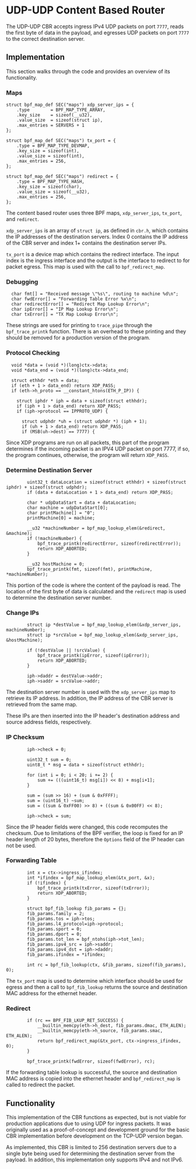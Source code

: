 # UDP-UDP Content Based Router
 
The UDP-UDP CBR accepts ingress IPv4 UDP packets on port `7777`, reads the first byte of data in the payload, and egresses UDP packets on port `7777` to the correct destination server.
 
## Implementation
 
This section walks through the code and provides an overview of its functionality.
 
### Maps
 
```
struct bpf_map_def SEC("maps") xdp_server_ips = {
    .type        = BPF_MAP_TYPE_ARRAY,
    .key_size    = sizeof(__u32),
    .value_size  = sizeof(struct ip),
    .max_entries = SERVERS + 1
};
 
struct bpf_map_def SEC("maps") tx_port = {
    .type = BPF_MAP_TYPE_DEVMAP,
    .key_size = sizeof(int),
    .value_size = sizeof(int),
    .max_entries = 256,
};
 
struct bpf_map_def SEC("maps") redirect = {
    .type = BPF_MAP_TYPE_HASH,
    .key_size = sizeof(char),
    .value_size = sizeof(__u32),
    .max_entries = 256,
};
```
 
The content based router uses three BPF maps, `xdp_server_ips`, `tx_port`, and `redirect`.
 
`xdp_server_ips` is an array of `struct ip`, as defined in `cbr.h`, which contains the IP addresses of the destination servers. Index 0 contains the IP address of the CBR server and index 1+ contains the destination server IPs.
 
`tx_port` is a device map which contains the redirect interface. The input index is the ingress interface and the output is the interface to redirect to for packet egress. This map is used with the call to `bpf_redirect_map`. 
 
### Debugging
 
``` 
  char fmt[] = "Received message \"%s\", routing to machine %d\n";
  char fwdError[] = "Forwarding Table Error %x\n";
  char redirectError[] = "Redirect Map Lookup Error\n";
  char ipError[] = "IP Map Lookup Error\n";
  char txError[] = "TX Map Lookup Error\n";
```
 
These strings are used for printing to `trace_pipe` through the `bpf_trace_printk` function. There is an overhead to these printing and they should be removed for a production version of the program.
 
### Protocol Checking
 
```
  void *data = (void *)(long)ctx->data;
  void *data_end = (void *)(long)ctx->data_end;
 
  struct ethhdr *eth = data;
  if (eth + 1 > data_end) return XDP_PASS;
  if (eth->h_proto == __constant_htons(ETH_P_IP)) {
  
    struct iphdr * iph = data + sizeof(struct ethhdr);
    if (iph + 1 > data_end) return XDP_PASS;
    if (iph->protocol == IPPROTO_UDP) {
 
      struct udphdr *uh = (struct udphdr *) (iph + 1);
      if (uh + 1 > data_end) return XDP_PASS;
      if (MSB(uh->dest) == 7777) {
```
 
Since XDP programs are run on all packets, this part of the program determines if the incoming packet is an IPV4 UDP packet on port 7777, if so, the program continues, otherwise, the program will return `XDP_PASS`.
 
### Determine Destination Server
 
```
        uint32_t dataLocation = sizeof(struct ethhdr) + sizeof(struct iphdr) + sizeof(struct udphdr);
        if (data + dataLocation + 1 > data_end) return XDP_PASS; 
 
        char * udpDataStart = data + dataLocation;
        char machine = udpDataStart[0];
        char printMachine[] = "0";
        printMachine[0] = machine;
 
        __u32 *machineNumber = bpf_map_lookup_elem(&redirect, &machine);
        if (!machineNumber) {
            bpf_trace_printk(redirectError, sizeof(redirectError));
            return XDP_ABORTED;
        }
        
        __u32 hostMachine = 0;
        bpf_trace_printk(fmt, sizeof(fmt), printMachine, *machineNumber); 
``` 
 
This portion of the code is where the content of the payload is read. The location of the first byte of data is calculated and the `redirect` map is used to determine the destination server number. 
 
### Change IPs
 
```
        struct ip *destValue = bpf_map_lookup_elem(&xdp_server_ips, machineNumber);
        struct ip *srcValue = bpf_map_lookup_elem(&xdp_server_ips, &hostMachine);
        
        if (!destValue || !srcValue) {
            bpf_trace_printk(ipError, sizeof(ipError));
            return XDP_ABORTED;
        }
            
        iph->daddr = destValue->addr; 
        iph->saddr = srcValue->addr;
```
 
The destination server number is used with the `xdp_server_ips` map to retrieve its IP address. In addition, the IP address of the CBR server is retrieved from the same map.
 
These IPs are then inserted into the IP header's destination address and source address fields, respectively.
 
### IP Checksum
 
```
        iph->check = 0;
        
        uint32_t sum = 0;
        uint8_t * msg = data + sizeof(struct ethhdr);
        
        for (int i = 0; i < 20; i += 2) {
            sum += (((uint16_t) msg[i]) << 8) + msg[i+1];
        }
        
        sum = (sum >> 16) + (sum & 0xFFFF);
        sum = (uint16_t) ~sum;
        sum = ((sum & 0xFF00) >> 8) + ((sum & 0x00FF) << 8);
        
        iph->check = sum;
```
Since the IP header fields were changed, this code recomputes the checksum. Due to limitations of the BPF verifier, the loop is fixed for an IP header length of 20 bytes, therefore the `Options` field of the IP header can not be used.
 
### Forwarding Table
 
```
        int x = ctx->ingress_ifindex;
        int *ifindex = bpf_map_lookup_elem(&tx_port, &x);
        if (!ifindex) {
            bpf_trace_printk(txError, sizeof(txError));
            return XDP_ABORTED;
        }
      
        struct bpf_fib_lookup fib_params = {};
        fib_params.family = 2;
        fib_params.tos = iph->tos;
        fib_params.l4_protocol=iph->protocol;
        fib_params.sport = 0;
        fib_params.dport = 0;
        fib_params.tot_len = bpf_ntohs(iph->tot_len);
        fib_params.ipv4_src = iph->saddr;
        fib_params.ipv4_dst = iph->daddr;
        fib_params.ifindex = *ifindex;
        
        int rc = bpf_fib_lookup(ctx, &fib_params, sizeof(fib_params), 0);
```
The `tx_port` map is used to determine which interface should be used for egress and then a call to `bpf_fib_lookup` returns the source and destination MAC address for the ethernet header.
 
### Redirect
 
```
        if (rc == BPF_FIB_LKUP_RET_SUCCESS) {
            __builtin_memcpy(eth->h_dest, fib_params.dmac, ETH_ALEN);
            __builtin_memcpy(eth->h_source, fib_params.smac, ETH_ALEN);
            return bpf_redirect_map(&tx_port, ctx->ingress_ifindex, 0);
        }
 
        bpf_trace_printk(fwdError, sizeof(fwdError), rc);
```
If the forwarding table lookup is successful, the source and destination MAC address is copied into the ethernet header and `bpf_redirect_map` is called to redirect the packet.
 
## Functionality
 
This implementation of the CBR functions as expected, but is not viable for production applications due to using UDP for ingress packets. It was originally used as a proof-of-concept and development ground for the basic CBR implementation before development on the TCP-UDP version began.
 
As implemented, this CBR is limited to 256 destination servers due to a single byte being used for determining the destination server from the payload. In addition, this implementation only supports IPv4 and not IPv6.